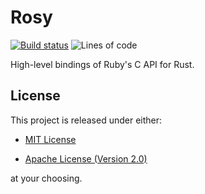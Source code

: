 # Rosy

[![Build status](https://travis-ci.com/oceanpkg/rosy.svg?branch=master)](https://travis-ci.com/oceanpkg/rosy)
![Lines of code](https://tokei.rs/b1/github/oceanpkg/rosy?category=code)

High-level bindings of Ruby's C API for Rust.

## License

This project is released under either:

- [MIT License](https://github.com/nvzqz/rosy/blob/master/LICENSE-MIT)

- [Apache License (Version 2.0)](https://github.com/nvzqz/rosy/blob/master/LICENSE-APACHE)

at your choosing.
